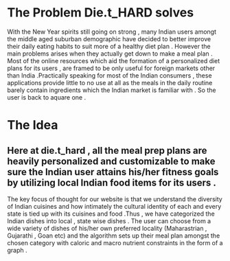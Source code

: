 # The Problem Die.t_HARD solves 

With the New Year spirits still going on strong , many Indian users amongt the middle aged suburban demographic have decided to better improve their daily eating habits to suit more of a healthy diet plan . However the main problems arises when they actually get down to make a meal plan . Most of the online resources which aid the formation of a personalized diet plans for its users , are framed to be only useful for foreign markets other than India .Practically speaking for most of the Indian consumers , these applications provide little to no use  at all as the meals in the daily routine barely contain ingredients which the Indian market is familiar with  . So the user is back to aquare one .

# The Idea 
## Here at die.t_hard , all the meal prep plans are heavily personalized and customizable to make sure the Indian user attains his/her fitness goals by utilizing local Indian food items for its users  . 

The key focus of thought for our website is that we understand the diversity of Indian cuisines and how intimately the cultural identity of each and every state is tied up with its cuisines and food .Thus , we have categorized the Indian dishes into local ,  state wise dishes . The user can choose from a wide variety of dishes of his/her own preferred locality (Maharastrian , Gujarathi , Goan etc) and the algorithm sets up their meal plan amongst the chosen category with caloric and macro nutrient constraints in the form of a graph . 
